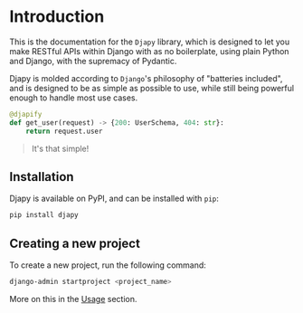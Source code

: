 # Introduction

This is the documentation for the `Djapy` library, which is designed to let you make RESTful APIs
within Django with as no boilerplate, using plain Python and Django, with the supremacy of Pydantic.

Djapy is molded according to `Django`'s philosophy of "batteries included", and is designed to
be as simple as possible to use, while still being powerful enough to handle most use cases.

```python
@djapify
def get_user(request) -> {200: UserSchema, 404: str}:
    return request.user
```

> It's that simple!

## Installation

Djapy is available on PyPI, and can be installed with `pip`:

```bash
pip install djapy
```

## Creating a new project

To create a new project, run the following command:

```bash
django-admin startproject <project_name>
```

More on this in the [Usage](https://bishwas-py.github.io/djapy/usage/) section.